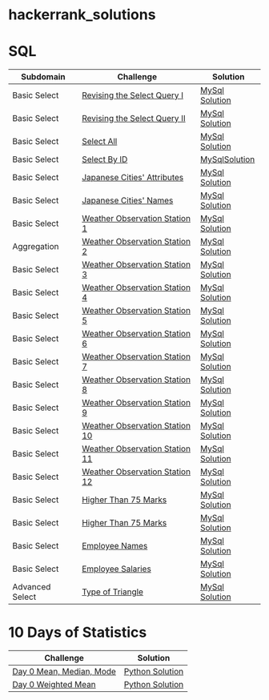 # hackerrank_solutions
# SQL 
|Subdomain|Challenge|Solution|
|---- |----    |----  |
|Basic Select|[Revising the Select Query I](https://www.hackerrank.com/challenges/weather-observation-station-1/problem?h_r=next-challenge&h_v=legacy)|[MySql Solution](https://github.com/CodeNameKND14/hackerrank_solutions/blob/master/SQL/Weather_Observation_Station1.sql)|
|Basic Select|[Revising the Select Query II](https://www.hackerrank.com/challenges/revising-the-select-query-2/problem)|[MySql Solution](https://github.com/CodeNameKND14/hackerrank_solutions/blob/master/SQL/Weather_Observation_Station2.sql)|
|Basic Select     |[Select All](https://www.hackerrank.com/challenges/select-all-sql/problem)|[MySql Solution](https://github.com/CodeNameKND14/hackerrank_solutions/blob/master/SQL/Select_All.sql)|
|Basic Select| [Select By ID](https://www.hackerrank.com/challenges/select-by-id/problem)| [MySqlSolution](https://github.com/CodeNameKND14/hackerrank_solutions/blob/master/SQL/Select_By_ID.sql)
|Basic Select|[Japanese Cities' Attributes](https://www.hackerrank.com/challenges/japanese-cities-attributes/problem)| [MySql Solution](https://github.com/CodeNameKND14/hackerrank_solutions/blob/master/SQL/Japanese_Cities'_Attributes.sql)
|Basic Select| [Japanese Cities' Names](https://www.hackerrank.com/challenges/japanese-cities-name/problem)|[MySql Solution](https://github.com/CodeNameKND14/hackerrank_solutions/blob/master/SQL/Japanese_Cities'_Attributes.sql)
|Basic Select|[Weather Observation Station 1](https://www.hackerrank.com/challenges/weather-observation-station-1/problem)|[MySql Solution](https://github.com/CodeNameKND14/hackerrank_solutions/blob/master/SQL/Weather_Observation_Station1.sql)
|Aggregation|[Weather Observation Station 2](https://www.hackerrank.com/challenges/weather-observation-station-2/problem)|[MySql Solution](https://github.com/CodeNameKND14/hackerrank_solutions/blob/master/SQL/Weather_Observation_Station2.sql)
|Basic Select|[Weather Observation Station 3](https://www.hackerrank.com/challenges/weather-observation-station-3/problem)|[MySql Solution](https://github.com/CodeNameKND14/hackerrank_solutions/blob/master/SQL/Weather_Observation_Station_3.sql)
|Basic Select|[Weather Observation Station 4](https://www.hackerrank.com/challenges/weather-observation-station-4/problem)|[MySql Solution](https://github.com/CodeNameKND14/hackerrank_solutions/blob/master/SQL/Weather_Observation_Station_4.sql)
|Basic Select|[Weather Observation Station 5](https://www.hackerrank.com/challenges/weather-observation-station-5/problem)|[MySql Solution](https://github.com/CodeNameKND14/hackerrank_solutions/blob/master/SQL/Weather_Observation_Station_5.sql)
|Basic Select|[Weather Observation Station 6](https://www.hackerrank.com/challenges/weather-observation-station-6/problem)|[MySql Solution](https://github.com/CodeNameKND14/hackerrank_solutions/blob/master/SQL/Weather_Observation_Station_6.sql)
|Basic Select|[Weather Observation Station 7](https://www.hackerrank.com/challenges/weather-observation-station-7/problem)|[MySql Solution](https://github.com/CodeNameKND14/hackerrank_solutions/blob/master/SQL/Weather_Observation_Station_7.sql)
|Basic Select|[Weather Observation Station 8](https://www.hackerrank.com/challenges/weather-observation-station-8/problem)|[MySql Solution](https://github.com/CodeNameKND14/hackerrank_solutions/blob/master/SQL/Weather_Observation_Station_8.sql)
|Basic Select|[Weather Observation Station 9](https://www.hackerrank.com/challenges/weather-observation-station-9/problem)|[MySql Solution](https://github.com/CodeNameKND14/hackerrank_solutions/blob/master/SQL/Weather_Observation_Station_9.sql)
|Basic Select|[Weather Observation Station 10](https://www.hackerrank.com/challenges/weather-observation-station-10/problem)|[MySql Solution](https://github.com/CodeNameKND14/hackerrank_solutions/blob/master/SQL/Weather_Observation_Station_10.sql)
|Basic Select|[Weather Observation Station 11](https://www.hackerrank.com/challenges/weather-observation-station-11/problem)|[MySql Solution](https://github.com/CodeNameKND14/hackerrank_solutions/blob/master/SQL/Weather_Observation_Station_11.sql)
|Basic Select|[Weather Observation Station 12](https://www.hackerrank.com/challenges/weather-observation-station-12/problem)|[MySql Solution](https://github.com/CodeNameKND14/hackerrank_solutions/blob/master/SQL/Weather_Observation_Station_12.sql)
|Basic Select|[Higher Than 75 Marks](https://www.hackerrank.com/challenges/more-than-75-marks/problem)|[MySql Solution](https://github.com/CodeNameKND14/hackerrank_solutions/blob/master/SQL/more-than-75-marks.sql)
|Basic Select|[Higher Than 75 Marks](https://www.hackerrank.com/challenges/more-than-75-marks/problem)|[MySql Solution](https://github.com/CodeNameKND14/hackerrank_solutions/blob/master/SQL/more-than-75-marks.sql)
|Basic Select|[Employee Names](https://www.hackerrank.com/challenges/name-of-employees/problem)|[MySql Solution](https://github.com/CodeNameKND14/hackerrank_solutions/blob/master/SQL/name-of-employees.sql)
|Basic Select|[Employee Salaries](https://www.hackerrank.com/challenges/salary-of-employees/problem)|[MySql Solution](https://github.com/CodeNameKND14/hackerrank_solutions/blob/master/SQL/name-of-employees.sql)
|Advanced Select|[Type of Triangle](https://www.hackerrank.com/challenges/what-type-of-triangle/problem)|[MySql Solution](https://github.com/CodeNameKND14/hackerrank_solutions/blob/master/SQL/what-type-of-triangle.sql)

# 10 Days of Statistics 
|Challenge|Solution|
|---- |----  |
|[Day 0 Mean, Median, Mode](https://www.hackerrank.com/challenges/s10-basic-statistics/problem)|[Python Solution](https://github.com/CodeNameKND14/hackerrank_solutions/blob/master/10%20Days%20of%20Statistic/Day0_Mean_Median_Mode.py)
|[Day 0 Weighted Mean](https://www.hackerrank.com/challenges/s10-weighted-mean/problem)|[Python Solution](https://github.com/CodeNameKND14/hackerrank_solutions/blob/master/10%20Days%20of%20Statistic/weighted_mean.py)
